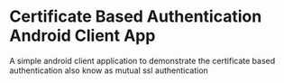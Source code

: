 # Certificate Based Authentication Android Client App
A simple android client application to demonstrate the certificate based authentication also know as mutual ssl authentication
